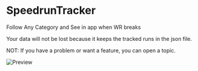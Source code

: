 # SpeedrunTracker
Follow Any Category and See in app when WR breaks

Your data will not be lost because it keeps the tracked runs in the json file.

NOT: If you have a problem or want a feature, you can open a topic.

![Preview](https://github.com/user-attachments/assets/34d2d964-c626-4a4e-8860-c0e97f3cfc9c)

